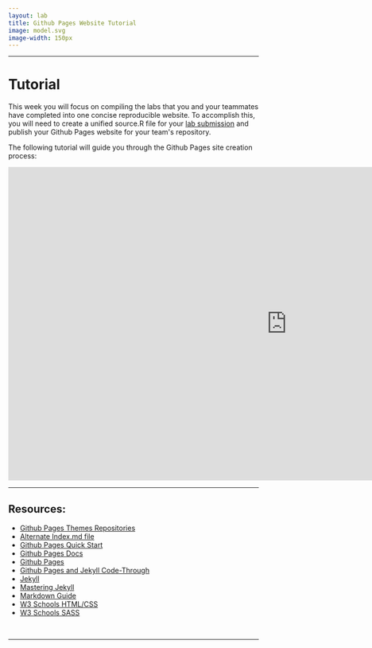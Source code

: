 ```yaml
---
layout: lab
title: Github Pages Website Tutorial
image: model.svg
image-width: 150px
---
```


<div class = "uk-container uk-container-small">

<hr>
  
  <h1> Tutorial </h1>
  
  This week you will focus on compiling the labs that you and your teammates have completed into one concise reproducible website. To accomplish this, you will need to create a 
  unified source.R file for your [lab submission](../labs/lab-06-instructions.html) and publish your Github Pages website for your team's repository.
  
  The following tutorial will guide you through the Github Pages site creation process:
  
  <div class="videoWrapper" style="--aspect-ratio: 3 / 4;">

<iframe width="1120" height="630" src="https://www.youtube.com/embed/QdJZytqafFk" frameborder="0" allow="accelerometer; autoplay; clipboard-write; encrypted-media; gyroscope; picture-in-picture" allowfullscreen></iframe>
    
  </div> 

<hr>

  <h2> Resources: </h2>
  
  - [Github Pages Themes Repositories](https://github.com/pages-themes)
  - [Alternate Index.md file](https://drive.google.com/file/d/13lhEwoB9X_Sx3LLRjETHlz_p24s5j9Py/view?usp=sharing)
  - [Github Pages Quick Start](https://docs.github.com/en/pages/quickstart)
  - [Github Pages Docs](https://docs.github.com/en/pages)
  - [Github Pages](https://pages.github.com/)
  - [Github Pages and Jekyll Code-Through](https://dh.obdurodon.org/jekyll.xhtml)
  - [Jekyll](https://jekyllrb.com/)
  - [Mastering Jekyll](https://mademistakes.com/mastering-jekyll/)
  - [Markdown Guide](https://www.markdownguide.org/)
  - [W3 Schools HTML/CSS](https://www.w3schools.com/html/html_intro.asp)
  - [W3 Schools SASS](https://www.w3schools.com/sass/sass_intro.php) 

<br>
<hr>
<br>
<br>
</div>
